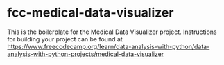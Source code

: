 # fcc-medical-data-visualizer
This is the boilerplate for the Medical Data Visualizer project. 
Instructions for building your project can be found at https://www.freecodecamp.org/learn/data-analysis-with-python/data-analysis-with-python-projects/medical-data-visualizer
